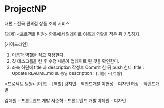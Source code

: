 # ProjectNP

내편 - 전국 편의점 상품 조회 서비스

[과제]
<프로젝트 팀원> 항목에서
릴레이로 이름과 역할을 적은 뒤 커밋하자.

[가이드라인]

1. 이름과 역할을 적고 저장한다.
2. 깃 데스크톱을 켠 후 수정 내용이 업데이트 된 것을 확인한다.
3. 좌측 하단에 title 과 description 작성후 Commit 한 뒤 push 한다.
   title : Update README.md 로 통일
   description : [이름] - [역할]

<프로젝트 팀원>
[이름] - [역할]
김지민 - 백앤드개발
이현성 - 디자인
허상 - 백앤드개발

김예원 - 프론트엔드 개발
서준혁 - 프론트엔드 개발
이혜원 - 디자인